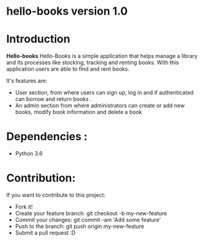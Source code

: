 # hello-books version 1.0

# Introduction

**Hello-books** 
Hello-Books is a simple application that helps manage a library and its processes like stocking,
tracking and renting books. With this application users are able to find and rent books.

It's features are: 

 - User section, from where users can sign up, log in and if authenticated can borrow and return books .  
 - An admin section from where administrators can create or add new books, modify book information and delete a book


# Dependencies :
- Python 3.6


# Contribution:
If you want to contribute to this project:
 - Fork it!
 - Create your feature branch: git checkout -b my-new-feature
 - Commit your changes: git commit -am 'Add some feature'
 - Push to the branch: git push origin my-new-feature
 - Submit a pull request :D


